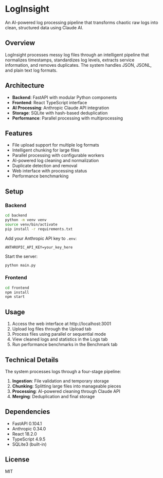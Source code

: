 # LogInsight

An AI-powered log processing pipeline that transforms chaotic raw logs into clean, structured data using Claude AI.

## Overview

LogInsight processes messy log files through an intelligent pipeline that normalizes timestamps, standardizes log levels, extracts service information, and removes duplicates. The system handles JSON, JSONL, and plain text log formats.

## Architecture

- **Backend**: FastAPI with modular Python components
- **Frontend**: React TypeScript interface
- **AI Processing**: Anthropic Claude API integration
- **Storage**: SQLite with hash-based deduplication
- **Performance**: Parallel processing with multiprocessing

## Features

- File upload support for multiple log formats
- Intelligent chunking for large files
- Parallel processing with configurable workers
- AI-powered log cleaning and normalization
- Duplicate detection and removal
- Web interface with processing status
- Performance benchmarking

## Setup

### Backend
```bash
cd backend
python -m venv venv
source venv/bin/activate
pip install -r requirements.txt
```

Add your Anthropic API key to `.env`:
```
ANTHROPIC_API_KEY=your_key_here
```

Start the server:
```bash
python main.py
```

### Frontend
```bash
cd frontend
npm install
npm start
```

## Usage

1. Access the web interface at http://localhost:3001
2. Upload log files through the Upload tab
3. Process files using parallel or sequential mode
4. View cleaned logs and statistics in the Logs tab
5. Run performance benchmarks in the Benchmark tab

## Technical Details

The system processes logs through a four-stage pipeline:
1. **Ingestion**: File validation and temporary storage
2. **Chunking**: Splitting large files into manageable pieces
3. **Processing**: AI-powered cleaning through Claude API
4. **Merging**: Deduplication and final storage

## Dependencies

- FastAPI 0.104.1
- Anthropic 0.34.0
- React 18.2.0
- TypeScript 4.9.5
- SQLite3 (built-in)

## License

MIT
